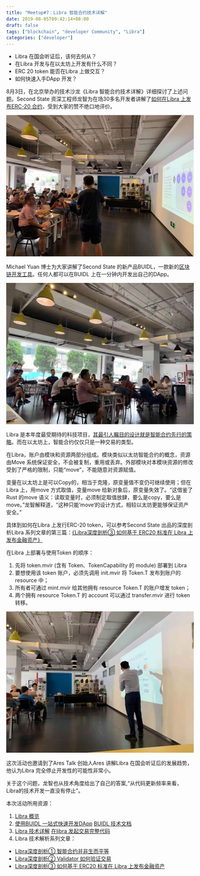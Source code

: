 ```yaml
---
title: "Meetup#7：Libra 智能合约技术详解"
date: 2019-08-05T09:42:14+08:00
draft: false
tags: ["blockchain", "developer Community", "Libra"]
categories: ["developer"]
---
```


* Libra 在国会听证后，该何去何从？
* 在Libra 开发与在以太坊上开发有什么不同？
* ERC 20 token 能否在Libra 上做交互？
* 如何快速入手DApp 开发？

8月3日，在北京举办的技术沙龙《Libra 智能合约技术详解》详细探讨了上述问题。Second State 资深工程师龙智为在场30多名开发者讲解了[如何在Libra 上发布ERC-20 合约](https://blog.secondstate.io/post/20190719-how-to-issue-erc20-token-on-libra-with-move-language-zh/)，受到大家的赞不绝口地评价。

![](/images/20190805-libra-deep-dive-01.JPG)

Michael Yuan 博士为大家讲解了Second State 的新产品BUIDL，一款新的[区块链开发工具](https://buidl.secondstate.io/)。任何人都可以在BUIDL 上在一分钟内开发出自己的DApp。

![](/images/20190805-libra-deep-dive-03.jpeg)

Libra 是本年度最受期待的科技项目，[其最引人瞩目的设计就是智能合约先行的策略](https://blog.secondstate.io/post/20190621-libra-first-impressions-zh/)。而在以太坊上，智能合约仅仅只是一种交易的类型。

在Libra，账户由模块和资源两部分组成。模块类似以太坊智能合约的概念，资源由Move 系统保证安全，不会被复制，重用或丢弃。外部模块对本模块资源的修改受到了严格的限制，只能“move”，不能随意对资源赋值。

变量在以太坊上是可以Copy的，相当于克隆，原变量值不变仍可继续使用；但在Libra 上，用move 方式取值，变量move 给新对象后，原变量失效了。“这借鉴了Rust 的move 语义：读取变量时，必须制定取值放肆，要么是copy，要么是move。”龙智解释道，“这种只能’move‘的设计方式，相较以太坊更能够保证资产安全。”

具体到如何在Libra 上发行ERC-20 token，可以参考Second State 出品的深度剖析Libra 系列文章的第三篇：[《Libra深度剖析③ 如何基于 ERC20 标准在 Libra 上发布金融资产》](https://blog.secondstate.io/post/20190719-how-to-issue-erc20-token-on-libra-with-move-language-zh/)

在Libra 上部署与使用Token 的顺序：

1. 先将 token.mvir (含有 Token、TokenCapability 的 module) 部署到 Libra
2. 要想使用该 token 账户，必须先调用 init.mvir 将 Token.T 发布到账户的 resource 中；
3. 所有者可通过 mint.mvir 给其他拥有 resource Token.T 的账户增发 token；
4. 两个拥有 resource Token.T 的 account 可以通过 transfer.mvir 进行 token 转移。

![](/images/20190805-libra-deep-dive-02.JPG)

这次活动也邀请到了Ares Talk 创始人Ares 讲解Libra 在国会听证后的发展趋势，他认为Libra 完全停止开发性的可能性非常小。

关于这个问题，龙智也从技术角度给出了自己的答案,“从代码更新频率来看，Libra的技术开发一直没有停止”。

本次活动所用资源：

1. [Libra 概览](https://github.com/CyberMiles/education/blob/master/meetups/beijing/6-libra/Libra%20AresTalk.pdf)
2. [使用BUIDL 一站式快速开发DApp](https://buidl.secondstate.io/)
[BUIDL 技术文档](https://docs.secondstate.io/buidl-developer-tool/getting-started)
3. [Libra 技术详解](https://github.com/CyberMiles/education/blob/master/meetups/beijing/6-libra/Libra-dragon.pdf)
[在libra 发起交易完整代码](https://github.com/second-state/libra-research/tree/master/examples/ERC20Token)
4. Libra 技术解析系列文章：
* [Libra深度剖析① 智能合约并非生而平等](https://blog.secondstate.io/post/20190621-libra-first-impressions-zh/)
* [Libra深度剖析② Validator 如何验证交易](https://blog.secondstate.io/post/20190701-libra-first-impressions-zh/)
* [Libra深度剖析③ 如何基于 ERC20 标准在 Libra 上发布金融资产](https://blog.secondstate.io/post/20190719-how-to-issue-erc20-token-on-libra-with-move-language-zh/)

